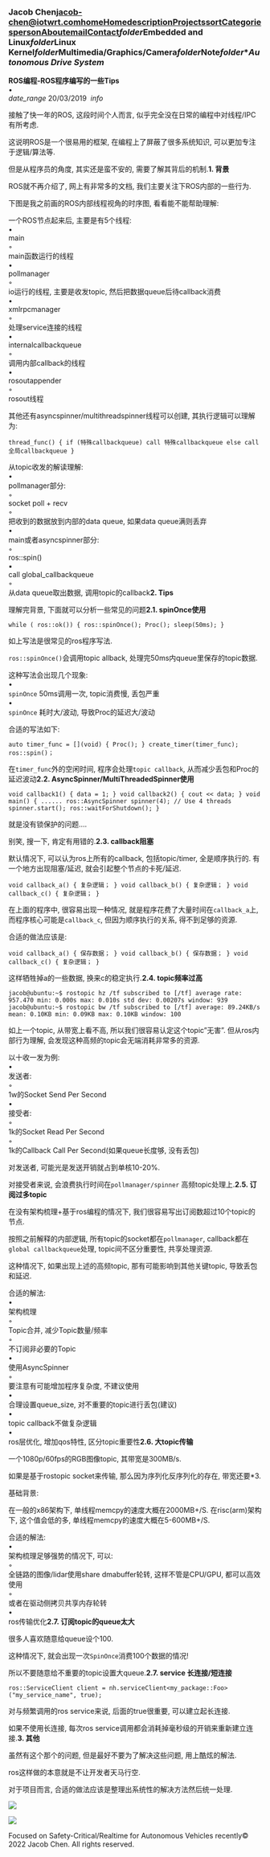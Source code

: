 ### **Jacob Chen**jacob-chen@iotwrt.com[**home**](http://blog.iotwrt.com/)[**Home**](http://blog.iotwrt.com/)[**description**](http://blog.iotwrt.com/projects)[**Projects**](http://blog.iotwrt.com/projects)[**sort**](http://blog.iotwrt.com/categories)[**Categories**](http://blog.iotwrt.com/categories)[**person**](http://blog.iotwrt.com/about)[**About**](http://blog.iotwrt.com/about)[**email**](http://blog.iotwrt.com/contact)[**Contact**](http://blog.iotwrt.com/contact)_**folder**_**Embedded and Linux**_**folder**_**Linux Kernel**_**folder**_**Multimedia/Graphics/Camera**_**folder**_**Note**_**folder**_**Autonomous Drive System*

**ROS编程-ROS程序编写的一些Tips**  
•  
_date_range_ 20/03/2019  _info_  
  
接触了快一年的ROS, 这段时间个人而言, 似乎完全没在日常的编程中对线程/IPC有所考虑.  
  
这说明ROS是一个很易用的框架, 在编程上了屏蔽了很多系统知识, 可以更加专注于逻辑/算法等.  
  
但是从程序员的角度, 其实还是蛮不安的, 需要了解其背后的机制.**1. 背景**  
  
ROS就不再介绍了, 网上有非常多的文档, 我们主要关注下ROS内部的一些行为.  
  
下图是我之前画的ROS内部线程视角的时序图, 看看能不能帮助理解:  
  
一个ROS节点起来后, 主要是有5个线程:  
•  
main  
◦  
main函数运行的线程  
•  
pollmanager  
◦  
io运行的线程, 主要是收发topic, 然后把数据queue后待callback消费  
•  
xmlrpcmanager  
◦  
处理service连接的线程  
•  
internalcallbackqueue  
◦  
调用内部callback的线程  
•  
rosoutappender  
◦  
rosout线程  
  
其他还有asyncspinner/multithreadspinner线程可以创建, 其执行逻辑可以理解为:  
  
  
`thread_func() { if (特殊callbackqueue) call 特殊callbackqueue else call 全局callbackqueue }`  
  
从topic收发的解读理解:  
•  
pollmanager部分:  
◦  
socket poll + recv  
◦  
把收到的数据放到内部的data queue, 如果data queue满则丢弃  
•  
main或者asyncspinner部分:  
◦  
ros::spin()  
▪  
call global_callbackqueue  
◦  
从data queue取出数据, 调用topic的callback**2. Tips**  
  
理解完背景, 下面就可以分析一些常见的问题**2.1. spinOnce使用**  
  
  
`while ( ros::ok()) { ros::spinOnce(); Proc(); sleep(50ms); }`  
  
如上写法是很常见的ros程序写法.  
  
`ros::spinOnce()`会调用topic allback, 处理完50ms内queue里保存的topic数据.  
  
这种写法会出现几个现象:  
•  
`spinOnce` 50ms调用一次, topic消费慢, 丢包严重  
•  
`spinOnce` 耗时大/波动, 导致Proc的延迟大/波动  
  
合适的写法如下:  
  
  
`auto timer_func = [](void) { Proc(); } create_timer(timer_func); ros::spin()；`  
  
在`timer_func`外的空闲时间, 程序会处理`topic callback`, 从而减少丢包和Proc的延迟波动**2.2. AsyncSpinner/MultiThreadedSpinner使用**  
  
  
`void callback1() { data = 1; } void callback2() { cout << data; } void main() { ...... ros::AsyncSpinner spinner(4); // Use 4 threads spinner.start(); ros::waitForShutdown(); }`  
  
就是没有锁保护的问题….  
  
别笑, 搜一下, 肯定有用错的.**2.3. callback阻塞**  
  
默认情况下, 可以认为ros上所有的callback, 包括topic/timer, 全是顺序执行的. 有一个地方出现阻塞/延迟, 就会引起整个节点的卡死/延迟.  
  
  
`void callback_a() { 复杂逻辑； } void callback_b() { 复杂逻辑； } void callback_c() { 复杂逻辑； }`  
  
在上面的程序中, 很容易出现一种情况, 就是程序花费了大量时间在`callback_a`上, 而程序核心可能是`callback_c`, 但因为顺序执行的关系, 得不到足够的资源.  
  
合适的做法应该是:  
  
  
`void callback_a() { 保存数据； } void callback_b() { 保存数据； } void callback_c() { 复杂逻辑； }`  
  
这样牺牲掉a的一些数据, 换来c的稳定执行.**2.4. topic频率过高**  
  
  
`jacob@ubuntu:~$ rostopic hz /tf subscribed to [/tf] average rate: 957.470 min: 0.000s max: 0.010s std dev: 0.00207s window: 939 jacob@ubuntu:~$ rostopic bw /tf subscribed to [/tf] average: 89.24KB/s mean: 0.10KB min: 0.09KB max: 0.10KB window: 100`  
  
如上一个topic, 从带宽上看不高, 所以我们很容易认定这个topic”无害”. 但从ros内部行为理解, 会发现这种高频的topic会无端消耗非常多的资源.  
  
以十收一发为例:  
•  
发送者:  
◦  
1w的Socket Send Per Second  
•  
接受者:  
◦  
1k的Socket Read Per Second  
◦  
1k的Callback Call Per Second(如果queue长度够, 没有丢包)  
  
对发送者, 可能光是发送开销就占到单核10-20%.  
  
对接受者来说, 会浪费执行时间在`pollmanager/spinner` 高频topic处理上.**2.5. 订阅过多topic**  
  
在没有架构梳理+基于ros编程的情况下, 我们很容易写出订阅数超过10个topic的节点.  
  
按照之前解释的内部逻辑, 所有topic的socket都在`pollmanager`, callback都在`global callbackqueue`处理, topic间不区分重要性, 共享处理资源.  
  
这种情况下, 如果出现上述的高频topic, 那有可能影响到其他关键topic, 导致丢包和延迟.  
  
合适的解法:  
•  
架构梳理  
◦  
Topic合并, 减少Topic数量/频率  
◦  
不订阅非必要的Topic  
•  
使用AsyncSpinner  
◦  
要注意有可能增加程序复杂度, 不建议使用  
•  
合理设置queue_size, 对不重要的topic进行丢包(建议)  
•  
topic callback不做复杂逻辑  
•  
ros层优化, 增加qos特性, 区分topic重要性**2.6. 大topic传输**  
  
一个1080p/60fps的RGB图像topic, 其带宽是300MB/s.  
  
如果是基于rostopic socket来传输, 那么因为序列化反序列化的存在, 带宽还要*3.  
  
基础背景:  
  
在一般的x86架构下, 单线程memcpy的速度大概在2000MB+/S. 在risc(arm)架构下, 这个值会低的多, 单线程memcpy的速度大概在5-600MB+/S.  
  
合适的解法:  
•  
架构梳理足够强势的情况下, 可以:  
◦  
全链路的图像/lidar使用share dmabuffer轮转, 这样不管是CPU/GPU, 都可以高效使用  
◦  
或者在驱动侧拷贝共享内存轮转  
•  
ros传输优化**2.7. 订阅topic的queue太大**  
  
很多人喜欢随意给queue设个100.  
  
这种情况下, 就会出现一次`SpinOnce`消费100个数据的情况!  
  
所以不要随意给不重要的topic设置大queue.**2.7. service 长连接/短连接**  
  
  
`ros::ServiceClient client = nh.serviceClient<my_package::Foo>("my_service_name", true);`  
  
对与频繁调用的ros service来说, 后面的true很重要, 可以建立起长连接.  
  
如果不使用长连接, 每次ros service调用都会消耗掉毫秒级的开销来重新建立连接.**3. 其他**  
  
虽然有这个那个的问题, 但是最好不要为了解决这些问题, 用上酷炫的解法.  
  
ros这样做的本意就是不让开发者天马行空.  
  
对于项目而言, 合适的做法应该是整理出系统性的解决方法然后统一处理.

[![](http://blog.iotwrt.com/images/ros.jpg)](http://blog.iotwrt.com/images/ros.jpg)

[![](http://blog.iotwrt.com/images/rosi.png)](http://blog.iotwrt.com/images/rosi.png)

Focused on Safety-Critical/Realtime for Autonomous Vehicles recently© 2022 Jacob Chen. All rights reserved.